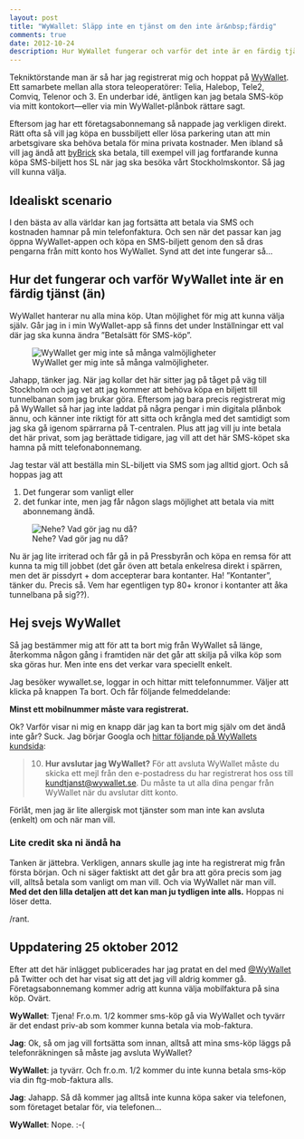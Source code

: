 ```yaml
---
layout: post
title: "WyWallet: Släpp inte en tjänst om den inte är&nbsp;färdig"
comments: true
date: 2012-10-24
description: Hur WyWallet fungerar och varför det inte är en färdig tjänst (än).
---
```


Tekniktörstande man är så har jag registrerat mig och hoppat på [WyWallet](http://wywallet.se/). Ett samarbete mellan alla stora teleoperatörer: Telia, Halebop, Tele2, Comviq, Telenor och 3. En underbar idé, äntligen kan jag betala SMS-köp via mitt kontokort—eller via min WyWallet-plånbok rättare sagt.

Eftersom jag har ett företagsabonnemang så nappade jag verkligen direkt. Rätt ofta så vill jag köpa en bussbiljett eller lösa parkering utan att min arbetsgivare ska behöva betala för mina privata kostnader. Men ibland så vill jag ändå att [byBrick](http://bybrick.se/) ska betala, till exempel vill jag fortfarande kunna köpa SMS-biljett hos SL när jag ska besöka vårt Stockholmskontor. Så jag vill kunna välja.

## Idealiskt scenario

I den bästa av alla världar kan jag fortsätta att betala via SMS och kostnaden hamnar på min telefonfaktura. Och sen när det passar kan jag öppna WyWallet-appen och köpa en SMS-biljett genom den så dras pengarna från mitt konto hos WyWallet. Synd att det inte fungerar så…

## Hur det fungerar och varför WyWallet inte är en färdig tjänst (än)

WyWallet hanterar nu alla mina köp. Utan möjlighet för mig att kunna välja själv. Går jag in i min WyWallet-app så finns det under Inställningar ett val där jag ska kunna ändra ”Betalsätt för SMS-köp”.

<figure class="caption caption--left">
  <img data-src="/img/wywallet-1.png" alt="WyWallet ger mig inte så många valmöjligheter">
  <figcaption>WyWallet ger mig inte så många valmöjligheter.</figcaption>
</figure>

Jahapp, tänker jag. När jag kollar det här sitter jag på tåget på väg till Stockholm och jag vet att jag kommer att behöva köpa en biljett till tunnelbanan som jag brukar göra. Eftersom jag bara precis registrerat mig på WyWallet så har jag inte laddat på några pengar i min digitala plånbok ännu, och känner inte riktigt för att sitta och krångla med det samtidigt som jag ska gå igenom spärrarna på T-centralen. Plus att jag vill ju inte betala det här privat, som jag berättade tidigare, jag vill att det här SMS-köpet ska hamna på mitt telefonabonnemang.

Jag testar väl att beställa min SL-biljett via SMS som jag alltid gjort. Och så hoppas jag att

1. Det fungerar som vanligt eller
2. det funkar inte, men jag får någon slags möjlighet att betala via mitt abonnemang ändå.

<figure class="caption caption--right">
  <img data-src="/img/wywallet-2.png" alt="Nehe? Vad gör jag nu då?">
  <figcaption>Nehe? Vad gör jag nu då?</figcaption>
</figure>

Nu är jag lite irriterad och får gå in på Pressbyrån och köpa en remsa för att kunna ta mig till jobbet (det går öven att betala enkelresa direkt i spärren, men det är pissdyrt + dom accepterar bara kontanter. Ha! ”Kontanter”, tänker du. Precis så. Vem har egentligen typ 80+ kronor i kontanter att åka tunnelbana på sig??).

## Hej svejs WyWallet

Så jag bestämmer mig att för att ta bort mig från WyWallet så länge, återkomma någon gång i framtiden när det går att skilja på vilka köp som ska göras hur. Men inte ens det verkar vara speciellt enkelt.

Jag besöker wywallet.se, loggar in och hittar mitt telefonnummer. Väljer att klicka på knappen Ta bort. Och får följande felmeddelande:

**Minst ett mobilnummer måste vara registrerat.**

Ok? Varför visar ni mig en knapp där jag kan ta bort mig själv om det ändå inte går? Suck. Jag börjar Googla och [hittar följande på WyWallets kundsida](http://wywallet.se/kundtjanst/#10):

> 10. **Hur avslutar jag WyWallet?** För att avsluta WyWallet måste du skicka ett mejl från den e-postadress du har registrerat hos oss till kundtjanst@wywallet.se. Du måste ta ut alla dina pengar från WyWallet när du avslutar ditt konto.

Förlåt, men jag är lite allergisk mot tjänster som man inte kan avsluta (enkelt) om och när man vill.

### Lite credit ska ni ändå ha

Tanken är jättebra. Verkligen, annars skulle jag inte ha registrerat mig från första början. Och ni säger faktiskt att det går bra att göra precis som jag vill, alltså betala som vanligt om man vill. Och via WyWallet när man vill. **Med det den lilla detaljen att det kan man ju tydligen inte alls.** Hoppas ni löser detta.

/rant.

## Uppdatering 25 oktober 2012

Efter att det här inlägget publicerades har jag pratat en del med [@WyWallet](https://twitter.com/WyWallet) på Twitter och det har visat sig att det jag vill aldrig kommer gå. Företagsabonnemang kommer adrig att kunna välja mobilfaktura på sina köp. Ovärt.

**WyWallet**: Tjena! Fr.o.m. 1/2 kommer sms-köp gå via WyWallet och tyvärr är det endast priv-ab som kommer kunna betala via mob-faktura.

**Jag**: Ok, så om jag vill fortsätta som innan, alltså att mina sms-köp läggs på telefonräkningen så måste jag avsluta WyWallet?

**WyWallet**:  ja tyvärr. Och fr.o.m. 1/2 kommer du inte kunna betala sms-köp via din ftg-mob-faktura alls.

**Jag**: Jahapp. Så då kommer jag alltså inte kunna köpa saker via telefonen, som företaget betalar för, via telefonen…

**WyWallet**:  Nope. :-(
